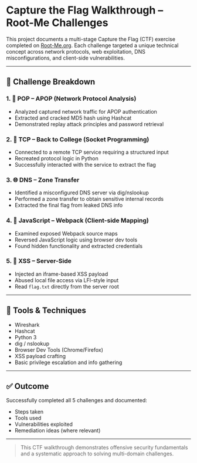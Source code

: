 # Capture the Flag Walkthrough – Root-Me Challenges

This project documents a multi-stage Capture the Flag (CTF) exercise completed on [Root-Me.org](https://www.root-me.org). Each challenge targeted a unique technical concept across network protocols, web exploitation, DNS misconfigurations, and client-side vulnerabilities.

---

## 🧠 Challenge Breakdown

### 1. 📧 POP – APOP (Network Protocol Analysis)
- Analyzed captured network traffic for APOP authentication
- Extracted and cracked MD5 hash using Hashcat
- Demonstrated replay attack principles and password retrieval

### 2. 🔌 TCP – Back to College (Socket Programming)
- Connected to a remote TCP service requiring a structured input
- Recreated protocol logic in Python
- Successfully interacted with the service to extract the flag

### 3. 🌐 DNS – Zone Transfer
- Identified a misconfigured DNS server via dig/nslookup
- Performed a zone transfer to obtain sensitive internal records
- Extracted the final flag from leaked DNS info

### 4. 🧩 JavaScript – Webpack (Client-side Mapping)
- Examined exposed Webpack source maps
- Reversed JavaScript logic using browser dev tools
- Found hidden functionality and extracted credentials

### 5. 💉 XSS – Server-Side
- Injected an iframe-based XSS payload
- Abused local file access via LFI-style input
- Read `flag.txt` directly from the server root

---

## 🔧 Tools & Techniques

- Wireshark  
- Hashcat  
- Python 3  
- dig / nslookup  
- Browser Dev Tools (Chrome/Firefox)  
- XSS payload crafting  
- Basic privilege escalation and info gathering  

---

## ✅ Outcome

Successfully completed all 5 challenges and documented:
- Steps taken  
- Tools used  
- Vulnerabilities exploited  
- Remediation ideas (where relevant)

---

> This CTF walkthrough demonstrates offensive security fundamentals and a systematic approach to solving multi-domain challenges.


